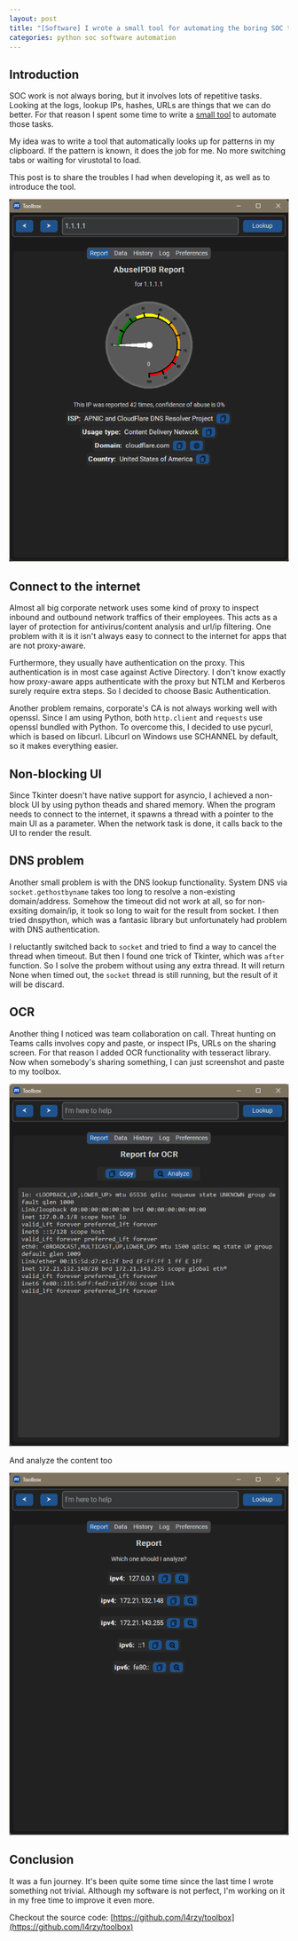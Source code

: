 ```yaml
---
layout: post
title: "[Software] I wrote a small tool for automating the boring SOC tasks"
categories: python soc software automation
---
```


## Introduction
SOC work is not always boring, but it involves lots of repetitive tasks. Looking at the logs, lookup IPs, hashes, URLs are things that we can do better. For that reason I spent some time to write a [small tool](https://github.com/l4rzy/toolbox) to automate those tasks.

My idea was to write a tool that automatically looks up for patterns in my clipboard. If the pattern is known, it does the job for me. No more switching tabs or waiting for virustotal to load.

This post is to share the troubles I had when developing it, as well as to introduce the tool.

![toolbox](/assets/images/dtstoolbox/s1.png)

## Connect to the internet
Almost all big corporate network uses some kind of proxy to inspect inbound and outbound network traffics of their employees. This acts as a layer of protection for antivirus/content analysis and url/ip filtering. One problem with it is it isn't always easy to connect to the internet for apps that are not proxy-aware.

Furthermore, they usually have authentication on the proxy. This authentication is in most case against Active Directory. I don't know exactly how proxy-aware apps authenticate with the proxy but NTLM and Kerberos surely require extra steps. So I decided to choose Basic Authentication.

Another problem remains, corporate's CA is not always working well with openssl. Since I am using Python, both `http.client` and `requests` use openssl bundled with Python. To overcome this, I decided to use pycurl, which is based on libcurl. Libcurl on Windows use SCHANNEL by default, so it makes everything easier.

## Non-blocking UI
Since Tkinter doesn't have native support for asyncio, I achieved a non-block UI by using python theads and shared memory. When the program needs to connect to the internet, it spawns a thread with a pointer to the main UI as a parameter. When the network task is done, it calls back to the UI to render the result. 

## DNS problem
Another small problem is with the DNS lookup functionality. System DNS via `socket.gethostbyname` takes too long to resolve a non-existing domain/address. Somehow the timeout did not work at all, so for non-exsiting domain/ip, it took so long to wait for the result from socket. I then tried dnspython, which was a fantasic library but unfortunately had problem with DNS authentication.

I reluctantly switched back to `socket` and tried to find a way to cancel the thread when timeout. But then I found one trick of Tkinter, which was `after` function. So I solve the probem without using any extra thread. It will return None when timed out, the `socket` thread is still running, but the result of it will be discard.

## OCR
Another thing I noticed was team collaboration on call. Threat hunting on Teams calls involves copy and paste, or inspect IPs, URLs on the sharing screen. For that reason I added OCR functionality with tesseract library. Now when somebody's sharing something, I can just screenshot and paste to my toolbox.

![ocr](/assets/images/dtstoolbox/ocr.png)

And analyze the content too

![ocr2](/assets/images/dtstoolbox/analyze.png)


## Conclusion
It was a fun journey. It's been quite some time since the last time I wrote something not trivial. Although my software is not perfect, I'm working on it in my free time to improve it even more.

Checkout the source code: [https://github.com/l4rzy/toolbox](https://github.com/l4rzy/toolbox)
